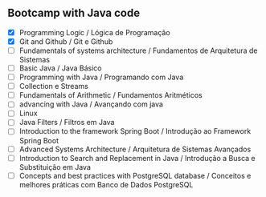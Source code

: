 ## Bootcamp with Java code

- [x] Programming Logic / Lógica de Programação  
- [x] Git and Github / Git e Github
- [ ] Fundamentals of systems architecture / Fundamentos de Arquitetura de Sistemas
- [ ] Basic Java / Java Básico
- [ ] Programming with Java / Programando com Java
- [ ] Collection e Streams
- [ ] Fundamentals of Arithmetic / Fundamentos Aritméticos 
- [ ] advancing with Java / Avançando com java
- [ ] Linux
- [ ] Java Filters / Filtros em Java
- [ ] Introduction to the framework Spring Boot / Introdução ao Framework Spring Boot
- [ ] Advanced Systems Architecture / Arquitetura de Sistemas Avançados
- [ ] Introduction to Search and Replacement in Java / Introdução a Busca e Substituição em Java
- [ ] Concepts and best practices with PostgreSQL database / Conceitos e melhores práticas com Banco de Dados PostgreSQL
